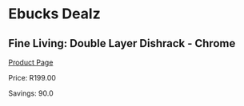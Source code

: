 
# Ebucks Dealz
## Fine Living: Double Layer Dishrack - Chrome
[Product Page](https://www.ebucks.com/web/shop/productSelected.do?prodId=293478594&catId=714962196)

Price: R199.00

Savings: 90.0


	